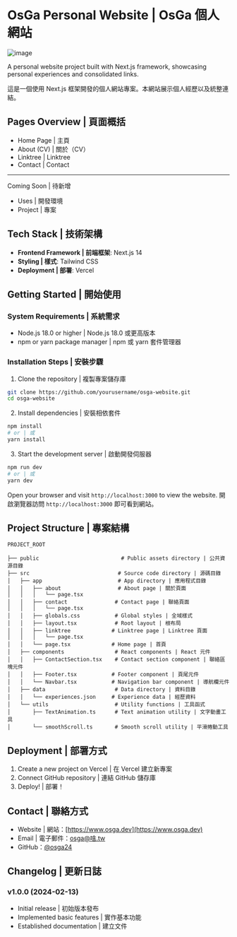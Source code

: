 # OsGa Personal Website | OsGa 個人網站

![image](https://github.com/user-attachments/assets/bc5232d4-d8f7-4a44-9a39-c3c460b77489)


A personal website project built with Next.js framework, showcasing personal experiences and consolidated links.

這是一個使用 Next.js 框架開發的個人網站專案。本網站展示個人經歷以及統整連結。

## Pages Overview | 頁面概括

- Home Page | 主頁
- About (CV) | 關於（CV）
- Linktree | Linktree
- Contact | Contact
---
Coming Soon | 待新增
- Uses | 開發環境
- Project | 專案

## Tech Stack | 技術架構

- **Frontend Framework | 前端框架**: Next.js 14
- **Styling | 樣式**: Tailwind CSS
- **Deployment | 部署**: Vercel

## Getting Started | 開始使用

### System Requirements | 系統需求

- Node.js 18.0 or higher | Node.js 18.0 或更高版本
- npm or yarn package manager | npm 或 yarn 套件管理器

### Installation Steps | 安裝步驟

1. Clone the repository | 複製專案儲存庫
```bash
git clone https://github.com/yourusername/osga-website.git
cd osga-website
```

2. Install dependencies | 安裝相依套件
```bash
npm install
# or | 或
yarn install
```

3. Start the development server | 啟動開發伺服器
```bash
npm run dev
# or | 或
yarn dev
```

Open your browser and visit `http://localhost:3000` to view the website.
開啟瀏覽器訪問 `http://localhost:3000` 即可看到網站。

## Project Structure | 專案結構

```
PROJECT_ROOT

├── public                          # Public assets directory | 公共資源目錄
├── src                            # Source code directory | 源碼目錄
│   ├── app                        # App directory | 應用程式目錄
│   │   ├── about                  # About page | 關於頁面
│   │   │   └── page.tsx
│   │   ├── contact               # Contact page | 聯絡頁面
│   │   │   └── page.tsx
│   │   ├── globals.css           # Global styles | 全域樣式
│   │   ├── layout.tsx            # Root layout | 根布局
│   │   ├── linktree             # Linktree page | Linktree 頁面
│   │   │   └── page.tsx
│   │   └── page.tsx             # Home page | 首頁
│   ├── components                # React components | React 元件
│   │   ├── ContactSection.tsx    # Contact section component | 聯絡區塊元件
│   │   ├── Footer.tsx           # Footer component | 頁尾元件
│   │   └── Navbar.tsx           # Navigation bar component | 導航欄元件
│   ├── data                      # Data directory | 資料目錄
│   │   └── experiences.json     # Experience data | 經歷資料
│   └── utils                     # Utility functions | 工具函式
│       ├── TextAnimation.ts      # Text animation utility | 文字動畫工具
│       └── smoothScroll.ts       # Smooth scroll utility | 平滑捲動工具
```

## Deployment | 部署方式

1. Create a new project on Vercel | 在 Vercel 建立新專案
2. Connect GitHub repository | 連結 GitHub 儲存庫
3. Deploy! | 部署！

## Contact | 聯絡方式

- Website | 網站：[https://www.osga.dev](https://www.osga.dev)
- Email | 電子郵件：osga@啥.tw
- GitHub：[@osga24](https://github.com/osga24)

## Changelog | 更新日誌

### v1.0.0 (2024-02-13)
- Initial release | 初始版本發布
- Implemented basic features | 實作基本功能
- Established documentation | 建立文件
